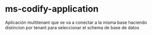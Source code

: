 # ms-codify-application
Aplicación multitenant que se va a conectar a la misma base haciendo distincion por tenant para seleccionar el schema de base de datos
